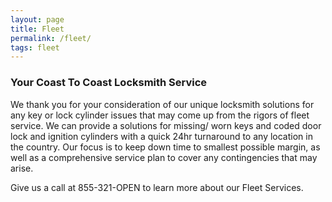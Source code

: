 ```yaml
---
layout: page
title: Fleet
permalink: /fleet/
tags: fleet
---
```


<h3>Your Coast To Coast Locksmith Service </h3>

We thank you for your consideration of our unique locksmith solutions for any key or lock cylinder issues that may come up from the rigors of fleet service.  We can provide a solutions for missing/ worn keys and coded door lock and ignition cylinders  with a quick 24hr turnaround to any location in the country.  Our focus is to keep down time to smallest possible margin, as well as a comprehensive service plan to cover any contingencies that may arise. 

Give us a call at 855-321-OPEN to learn more about our Fleet Services.